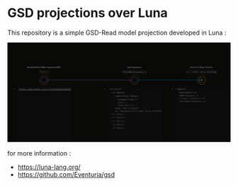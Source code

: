 # GSD projections over Luna

This repository is a simple GSD-Read model projection developed in Luna :
<p align="center">
  <img src="docs/visual.jpg">
</p>

for more information :
- https://luna-lang.org/
- https://github.com/Eventuria/gsd  



